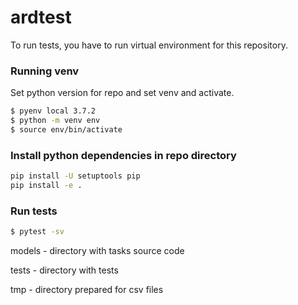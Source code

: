 # ardtest

To run tests, you have to run virtual environment for this repository.

### Running venv

Set python version for repo and set venv and activate.
```sh
$ pyenv local 3.7.2
$ python -m venv env
$ source env/bin/activate
```

### Install python dependencies in repo directory
```sh
pip install -U setuptools pip
pip install -e .
```

### Run tests
```sh
$ pytest -sv
```

models - directory with tasks source code

tests - directory with tests

tmp - directory prepared for csv files